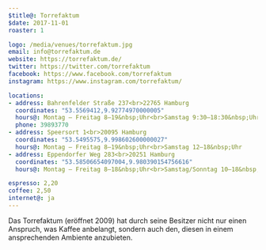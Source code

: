 ```yaml
---
$title@: Torrefaktum
$date: 2017-11-01
roaster: 1

logo: /media/venues/torrefaktum.jpg
email: info@torrefaktum.de
website: https://torrefaktum.de/
twitter: https://twitter.com/torrefaktum
facebook: https://www.facebook.com/torrefaktum
instagram: https://www.instagram.com/torrefaktum/

locations:
- address: Bahrenfelder Straße 237<br>22765 Hamburg
  coordinates: "53.5569412,9.92774970000005"
  hours@: Montag – Freitag 8–19&nbsp;Uhr<br>Samstag 9:30–18:30&nbsp;Uhr
  phone: 39893770
- address: Speersort 1<br>20095 Hamburg
  coordinates: "53.5495575,9.998602600000027"
  hours@: Montag – Freitag 8–19&nbsp;Uhr<br>Samstag 12–18&nbsp;Uhr
- address: Eppendorfer Weg 283<br>20251 Hamburg
  coordinates: "53.58506654097004,9.980390154756616"
  hours@: Montag – Freitag 8–18&nbsp;Uhr<br>Samstag/Sonntag 10–18&nbsp;Uhr

espresso: 2,20
coffee: 2,50
internet@: ja
---
```


Das Torrefaktum (eröffnet 2009) hat durch seine Besitzer nicht nur einen Anspruch, was Kaffee anbelangt, sondern auch den, diesen in einem ansprechenden Ambiente anzubieten. 